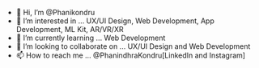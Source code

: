 - 👋 Hi, I’m @Phanikondru
- 👀 I’m interested in ... UX/UI Design, Web Development, App Development, ML Kit, AR/VR/XR
- 🌱 I’m currently learning ... Web Development
- 💞️ I’m looking to collaborate on ... UX/UI Design and Web Development
- 📫 How to reach me ... @PhanindhraKondru[LinkedIn and Instagram]

<!---
Phanikondru/Phanikondru is a ✨ special ✨ repository because its `README.md` (this file) appears on your GitHub profile.
You can click the Preview link to take a look at your changes.
--->
